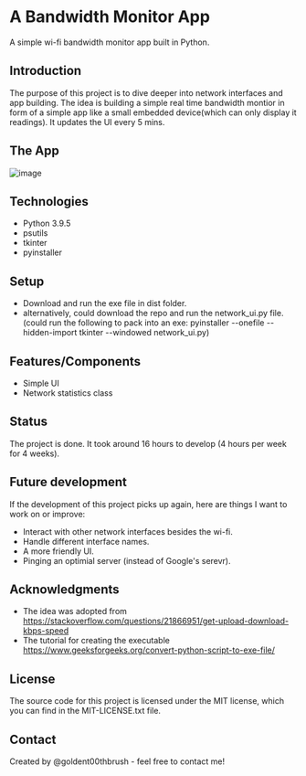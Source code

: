 # A Bandwidth Monitor App
A simple wi-fi bandwidth monitor app built in Python.

## Introduction
The purpose of this project is to dive deeper into network interfaces and app building. The idea is building a simple real time bandwidth montior in form of a simple app like a small embedded device(which can only display it readings). It updates the UI every 5 mins.   
## The App
![image](https://user-images.githubusercontent.com/44409654/119855037-dee79400-bf11-11eb-97c8-c29881840200.png)
## Technologies 
-	Python 3.9.5
-   psutils
-	tkinter
-	pyinstaller
## Setup
-	Download and run the exe file in dist folder.
-	alternatively, could download the repo and run the network_ui.py file.(could run the following to pack into an exe:  pyinstaller --onefile  --hidden-import tkinter  --windowed network_ui.py) 
## Features/Components 
-	Simple UI
-	Network statistics class 
## Status 
The project is done. It took around 16 hours to develop (4 hours per week for 4 weeks).
## Future development
If the development of this project picks up again, here are things I want to work on or improve:
-	Interact with other network interfaces besides the wi-fi.
-   Handle different interface names.
-	A more friendly UI.
-	Pinging an optimial server (instead of Google's serevr). 
## Acknowledgments 
-	The idea was adopted from https://stackoverflow.com/questions/21866951/get-upload-download-kbps-speed  
-	The tutorial for creating the executable https://www.geeksforgeeks.org/convert-python-script-to-exe-file/ 
## License 
The source code for this project is licensed under the MIT license, which you can find in the MIT-LICENSE.txt file.
## Contact
Created by @goldent00thbrush - feel free to contact me!
